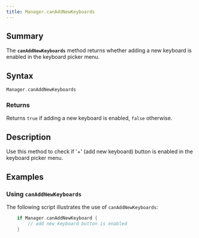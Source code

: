 ```yaml
---
title: Manager.canAddNewKeyboards
---
```


## Summary

The **`canAddNewKeyboards`** method returns whether adding a new keyboard is enabled in the keyboard picker menu.

## Syntax

``` swift
Manager.canAddNewKeyboards
```

### Returns

Returns `true` if adding a new keyboard is enabled, `false` otherwise.

## Description

Use this method to check if '+' (add new keyboard) button is enabled in the keyboard picker menu.

## Examples

### Using `canAddNewKeyboards`

The following script illustrates the use of `canAddNewKeyboards`:

``` swift
    if Manager.canAddNewKeyboard {
        // add new keyboard button is enabled
    }
```
